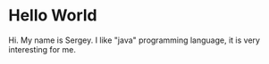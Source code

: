 # Hello World
Hi. My name is Sergey. I like "java"  programming language, it is very interesting for me.
